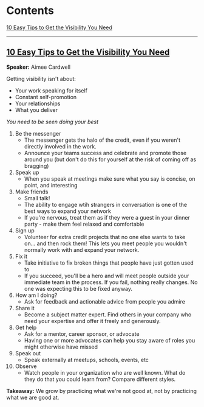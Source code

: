 # Contents

[10 Easy Tips to Get the Visibility You Need](#visibility)

------

## <a href="visibility">10 Easy Tips to Get the Visibility You Need</a>

**Speaker:** Aimee Cardwell

Getting visibility isn't about:
- Your work speaking for itself
- Constant self-promotion
- Your relationships
- What you deliver

*You need to be seen doing your best*

1. Be the messenger
    * The messenger gets the halo of the credit, even if you weren't directly involved in the work.
    * Announce your teams success and celebrate and promote those around you (but don't do this for yourself at the risk of coming off as bragging)
2. Speak up
    * When you speak at meetings make sure what you say is concise, on point, and interesting
3. Make friends
    * Small talk!
    * The ability to engage wtih strangers in conversation is one of the best ways to expand your network
    * If you're nervous, treat them as if they were a guest in your dinner party - make them feel relaxed and comfortable
4. Sign up
    * Volunteer for extra credit projects that no one else wants to take on... and then rock them! This lets you meet people you wouldn't normally work with and expand your network.
5. Fix it
    * Take initiative to fix broken things that people have just gotten used to
    * If you succeed, you'll be a hero and will meet people outside your immediate team in the process. If you fail, nothing really changes. No one was expecting this to be fixed anyway.
6. How am I doing?
    * Ask for feedback and actionable advice from people you admire
7. Share it
    * Become a subject matter expert. Find others in your company who need your expertise and offer it freely and generously.
8. Get help
    * Ask for a mentor, career sponsor, or advocate
    * Having one or more advocates can help you stay aware of roles you might otherwise have missed
9. Speak out
    * Speak externally at meetups, schools, events, etc
10. Observe
    * Watch people in your organization who are well known. What do they do that you could learn from? Compare different styles.

**Takeaway:** We grow by practicing what we're not good at, not by practicing what we are good at.